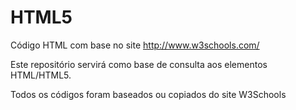 # HTML5
Código HTML com base no site http://www.w3schools.com/

Este repositório servirá como base de consulta aos elementos HTML/HTML5.

Todos os códigos foram baseados ou copiados do site W3Schools
